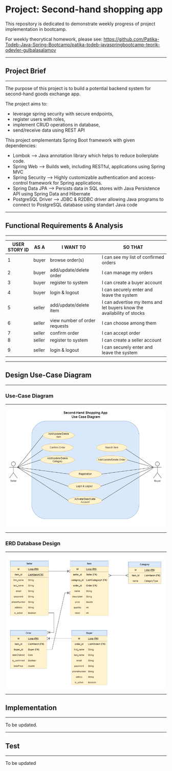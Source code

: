 # Project: Second-hand shopping app

This repository is dedicated to demonstrate weekly progress of project implementation in bootcamp.

For weekly theorytical homework, please see: 
https://github.com/Patika-Todeb-Java-Spring-Bootcamp/patika-todeb-javaspringbootcamp-teorik-odevler-gulbalasalamov

---

## Project Brief

---

The purpose of this project is to build a potential backend system for second-hand goods exchange app.

The project aims to:

- leverage spring security with secure endpoints,
- register users with roles,
- implement CRUD operations in database,
- send/receive data using REST API

This project omplementats Spring Boot framework with given dependencies:

- Lombok --> Java annotation library which helps to reduce boilerplate code.
- Spring Web --> Builds web, including RESTful, applications using Spring MVC
- Spring Security --> Highly customizable authentication and access-control framework for Spring applications.
- Spring Data JPA --> Persists data in SQL stores with Java Persistence API using Spring Data and Hibernate
- PostgreSQL Driver --> JDBC & R2DBC driver allowing Java programs to connect to PostgreSQL database using standart Java code

---

## Functional Requirements & Analysis

---

| **USER STORY ID** | **AS A** | **I WANT TO**                        | **SO THAT**                                                             |
|-------------------|----------|--------------------------------------|-------------------------------------------------------------------------|
| 1                 | buyer    | browse order(s)                      | I can see my list of confirmed orders                                   |
| 2                 | buyer    | add/update/delete order              | I can manage my orders                                                  | 
| 3                 | buyer    | register to system                   | I can create a buyer account                                            | 
| 4                 | buyer    | login & logout                       | I can securely enter and leave the system                               | 
| 5                 | seller   | add/update/delete item               | I can advertise my items and let buyers know the availability of stocks |  
| 6                 | seller   | view number of order requests        | I can choose among them                                                 |
| 7                 | seller   | confirm order                        | I can accept order                                                      |
| 8                 | seller   | register to system                   | I can create a seller account                                           |
| 9                 | seller   | login & logout                       | I can securely enter and leave the system                               |

---

## Design Use-Case Diagram

---

### Use-Case Diagram

---

![](https://github.com/Patika-Todeb-Java-Spring-Bootcamp/patika-todeb-javaspringbootcamp-proje-odevleri-gulbalasalamov/blob/master/docs/use-case-diagram-updated.png)

---

### ERD Database Design

---

![](https://github.com/Patika-Todeb-Java-Spring-Bootcamp/patika-todeb-javaspringbootcamp-proje-odevleri-gulbalasalamov/blob/master/docs/entity-relationship-diagram-updated.png)

---

## Implementation

---

To be updated.

---

## Test

---

To be updated
